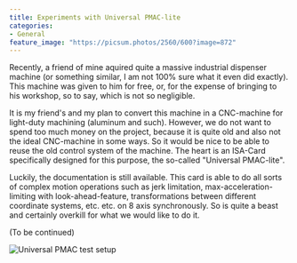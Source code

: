 ```yaml
---
title: Experiments with Universal PMAC-lite
categories:
- General
feature_image: "https://picsum.photos/2560/600?image=872"
---
```


Recently, a friend of mine aquired quite a massive industrial dispenser machine (or something similar, I am not 100% sure what it even did exactly). This machine was given to him for free, or, for the expense of bringing to his workshop, so to say, which is not so negligible.

It is my friend's and my plan to convert this machine in a CNC-machine for light-duty machining (aluminum and such). However, we do not want to spend too much
money on the project, because it is quite old and also not the ideal CNC-machine in some ways. So it would be nice to be able to reuse the old control system of the machine. The heart is an ISA-Card specifically designed for this purpose, the so-called "Universal PMAC-lite".

Luckily, the documentation is still available. This card is able to do all sorts of complex motion operations such as jerk limitation, max-acceleration-limiting with look-ahead-feature, transformations between different coordinate systems, etc. etc. on 8 axis synchronously. So is quite a beast and certainly overkill for what we would like to do it.

(To be continued)



![Universal PMAC test setup](/pic/pmac.jpg)

<!-- more -->
